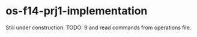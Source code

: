 os-f14-prj1-implementation
==========================

Still under construction:
TODO: 9 and read commands from operations file.
